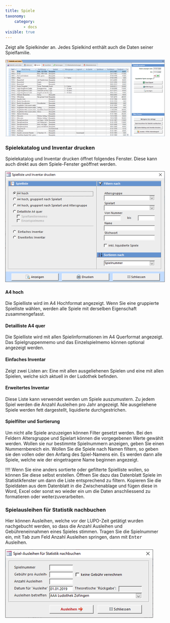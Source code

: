 ```yaml
---
title: Spiele
taxonomy:
    category:
        - docs
visible: true
---
```


Zeigt alle Spielkinder an. Jedes Spielkind enthält auch die Daten seiner Spielfamilie.

![spielkinder-anzeigen](../../images/spielkinder-anzeigen.png)

### Spielekatalog und Inventar drucken

Spielekatalog und Inventar drucken öffnet folgendes Fenster. Diese kann auch direkt aus dem Spiele-Fenster geöffnet werden.

![spielliste-inventar-drucken](../../images/spielliste-inventar-drucken.png)

#### A4 hoch

Die Spielliste wird im A4 Hochformat angezeigt. Wenn Sie eine gruppierte Spielliste wählen, werden alle Spiele mit derselben Eigenschaft zusammengefasst.

#### Detailliste A4 quer

Die Spielliste wird mit allen Spielinformationen im A4 Querformat angezeigt. Das Spielgruppenmemo und das Einzelspielmemo können optional angezeigt werden.

#### Einfaches Inventar

Zeigt zwei Listen an: Eine mit allen ausgeliehenen Spielen und eine mit allen Spielen, welche sich aktuell in der Ludothek befinden.

#### Erweitertes Inventar

Diese Liste kann verwendet werden um Spiele auszumustern. Zu jedem Spiel werden die Anzahl Ausleihen pro Jahr angezeigt. Nie ausgeliehene Spiele werden fett dargestellt, liquidierte durchgestrichen.

#### Spielfilter und Sortierung

Um nicht alle Spiele anzuzeigen können Filter gesetzt werden. Bei den Feldern Altersgruppe und Spielart können die vorgegebenen Werte gewählt werden. Wollen sie nur bestimmte Spielnummern anzeigen, geben Sie einen Nummernbereich ein. Wollen Sie die Spiele nach Namen filtern, so geben sie den vollen oder den Anfang des Spiel-Namens ein. Es werden dann alle Spiele, welche wie der eingetragene Name beginnen angezeigt.


!!!! Wenn Sie eine anders sortierte oder gefilterte Spielliste wollen, so können Sie diese selbst erstellen. Öffnen Sie dazu das Datenblatt Spiele im Statistikfenster um dann die Liste entsprechend zu filtern. Kopieren Sie die Spieldaten aus dem Datenblatt in die Zwischenablage und fügen diese in Word, Excel oder sonst wo wieder ein um die Daten anschliessend zu formatieren oder weiterzuverarbeiten.

### Spielausleihen für Statistik nachbuchen

Hier können Ausleihen, welche vor der LUPO-Zeit getätigt wurden nachgebucht werden, so dass die Anzahl Ausleihen und Gebühreneinnahmen eines Spieles stimmen. Tragen Sie die Spielnummer ein, mit <kbd>Tab</kbd> zum Feld Anzahl Ausleihen springen, dann mit <kbd>Enter</kbd> Ausleihen.

![statistik-nachbuchen](../../images/statistik-nachbuchen.png)
